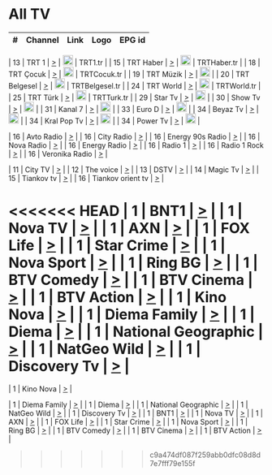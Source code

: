 <h1>All TV</h1>

| #   | Channel        | Link  | Logo | EPG id |
|:---:|:--------------:|:-----:|:----:|:------:|

| 13  | TRT 1            | [>](https://tv-trt1.medya.trt.com.tr/master.m3u8) | <img height="20" src="https://i.imgur.com/j786OLG.png"/> | TRT1.tr |
| 15  | TRT Haber        | [>](https://tv-trthaber.medya.trt.com.tr/master.m3u8) | <img height="20" src="https://i.imgur.com/OVfo8Ab.png"/> | TRTHaber.tr |
| 18  | TRT Çocuk        | [>](https://tv-trtcocuk.medya.trt.com.tr/master.m3u8) | <img height="20" src="https://i.imgur.com/QLFmD6d.png"/> | TRTCocuk.tr |
| 19  | TRT Müzik        | [>](https://tv-trtmuzik.medya.trt.com.tr/master.m3u8) | <img height="20" src="https://i.imgur.com/fIVFCEd.png"/> |
| 20  | TRT Belgesel     | [>](https://tv-trtbelgesel.medya.trt.com.tr/master.m3u8) | <img height="20" src="https://i.imgur.com/MGO87pe.png"/> | TRTBelgesel.tr |
| 24  | TRT World        | [>](https://tv-trtworld.medya.trt.com.tr/master.m3u8) | <img height="20" src="https://i.imgur.com/JEA2xpv.png"/> | TRTWorld.tr |
| 25  | TRT Türk         | [>](https://tv-trtturk.medya.trt.com.tr/master.m3u8) | <img height="20" src="https://i.imgur.com/OSTOQNw.png"/> | TRTTurk.tr |
| 29  | Star Tv   | [>](https://dogus-live.daioncdn.net/startv/startv_360p.m3u8) | <img height="20" src="https://i.imgur.com/IebUZx1.png"/> |
| 30  | Show Tv     | [>](https://ciner-live.daioncdn.net/showtv/showtv.m3u8) | <img height="20" src="https://i.imgur.com/IebUZx1.png"/> |
| 31  | Kanal 7     | [>](https://kanal7-live.daioncdn.net/kanal7/kanal7.m3u8) | <img height="20" src="https://i.imgur.com/IebUZx1.png"/> |
| 33  | Euro D    | [>](https://www.youtube.com/user/KanalD/live) | <img height="20" src="https://i.imgur.com/IebUZx1.png"/> |
| 34  | Beyaz Tv     | [>](https://beyaztv-live.daioncdn.net/beyaztv/beyaztv.m3u8) | <img height="20" src="https://i.imgur.com/IebUZx1.png"/> |
| 34  | Kral Pop Tv     | [>](https://www.youtube.com/watch?v=GuFTuKoXepw) | <img height="20" src="https://i.imgur.com/IebUZx1.png"/> |
| 34  | Power Tv     | [>](https://livetv.powerapp.com.tr/powerTV/powerhd.smil/chunklist.m3u8) | <img height="20" src="https://i.imgur.com/IebUZx1.png"/> |

| 16  | Avto Radio | [>](http://stream.metacast.eu/avtoradio.mp3.m3u) |
| 16  | City Radio | [>](http://stream.metacast.eu/city.aac.m3u) |
| 16  | Energy 90s Radio | [>](http://stream.metacast.eu/energy-90s.m3u) |
| 16  | Nova Radio | [>](http://stream.metacast.eu/nova.aac.m3u) |
| 16  | Energy Radio | [>](http://stream.metacast.eu/nrj.aac.m3u) |
| 16  | Radio 1 | [>](http://stream.metacast.eu/radio1.aac.m3u) |
| 16  | Radio 1 Rock | [>](http://stream.metacast.eu/radio1rock.aac.m3u) |
| 16  | Veronika Radio | [>](http://stream.metacast.eu/veronika.aac.m3u) |

| 11  | City TV | [>](https://tv.city.bg/play/tshls/citytv/index.m3u8) |
| 12  | The voice | [>](https://bss1.neterra.tv/thevoice/thevoice.m3u8) |
| 13  | DSTV | [>](http://46.249.95.140:8081/hls/data.m3u8) |
| 14  | Magic Tv | [>](https://bss1.neterra.tv/magictv/magictv.m3u8) |
| 15  | Tiankov tv | [>](https://streamer103.neterra.tv/tiankov-folk/live.m3u8) |
| 16  | Tiankov orient tv | [>](https://streamer103.neterra.tv/tiankov-orient/live.m3u8) |

<<<<<<< HEAD
| 1 | BNT1 | [>](https://ymkaya.xyz:11389/tv/bnt1/playlist.m3u8?wmsAuthSign=c2VydmVyX3RpbWU9My8xMi8yMDI1IDQ6MTM6MjIgUE0maGFzaF92YWx1ZT1JVTU0MTBldm9XZkFvenN4OEFxZWxnPT0mdmFsaWRtaW51dGVzPTYw) |
| 1 | Nova TV | [>](https://ymkaya.xyz:11389/tv/novatv/playlist.m3u8?wmsAuthSign=c2VydmVyX3RpbWU9My8xMi8yMDI1IDQ6MTM6MzIgUE0maGFzaF92YWx1ZT1ORmhIWkJISzhwb1NUaHBNek5rOWdBPT0mdmFsaWRtaW51dGVzPTYw) |
| 1 | AXN | [>](https://ymkaya.xyz:11389/tv/axn/playlist.m3u8?wmsAuthSign=c2VydmVyX3RpbWU9My8xMi8yMDI1IDQ6MTM6NDIgUE0maGFzaF92YWx1ZT1RNDFBV1NTUytyQ3RiYmZqb1hvWk93PT0mdmFsaWRtaW51dGVzPTYw) |
| 1 | FOX Life | [>](https://ymkaya.xyz:11389/tv/foxlife/playlist.m3u8?wmsAuthSign=c2VydmVyX3RpbWU9My8xMi8yMDI1IDQ6MTM6NTIgUE0maGFzaF92YWx1ZT1GN2RwSmdWMXRYdFIvUEVCV0hGemZBPT0mdmFsaWRtaW51dGVzPTYw) |
| 1 | Star Crime | [>](https://ymkaya.xyz:11389/tv/foxcrime/playlist.m3u8?wmsAuthSign=c2VydmVyX3RpbWU9My8xMi8yMDI1IDQ6MTQ6MDIgUE0maGFzaF92YWx1ZT1TS3ZpL2doWTY2SVhGVHRUL3dWbGRRPT0mdmFsaWRtaW51dGVzPTYw) |
| 1 | Nova Sport | [>](https://ymkaya.xyz:11389/tv/novasport/playlist.m3u8?wmsAuthSign=c2VydmVyX3RpbWU9My8xMi8yMDI1IDQ6MTQ6MTMgUE0maGFzaF92YWx1ZT1DaDkwVTlzYzZtdFhTcVJ4TjRuZzJBPT0mdmFsaWRtaW51dGVzPTYw) |
| 1 | Ring BG | [>](https://ymkaya.xyz:11389/tv/ringbg/playlist.m3u8?wmsAuthSign=c2VydmVyX3RpbWU9My8xMi8yMDI1IDQ6MTQ6MjMgUE0maGFzaF92YWx1ZT1UOHlYVG5TWUlqd1BEMGplRFRyeFNRPT0mdmFsaWRtaW51dGVzPTYw) |
| 1 | BTV Comedy | [>](https://ymkaya.xyz:11389/tv/btvcomedy/playlist.m3u8?wmsAuthSign=c2VydmVyX3RpbWU9My8xMi8yMDI1IDQ6MTQ6MzMgUE0maGFzaF92YWx1ZT1JK0ZOdzcxNXJXVjg5eld1N2tMelhRPT0mdmFsaWRtaW51dGVzPTYw) |
| 1 | BTV Cinema | [>](https://ymkaya.xyz:11389/tv/btvcinema/playlist.m3u8?wmsAuthSign=c2VydmVyX3RpbWU9My8xMi8yMDI1IDQ6MTQ6NDMgUE0maGFzaF92YWx1ZT11MitZbHFSSVg3aERtaFRmODRvYzBRPT0mdmFsaWRtaW51dGVzPTYw) |
| 1 | BTV Action | [>](https://ymkaya.xyz:11389/tv/btvaction/playlist.m3u8?wmsAuthSign=c2VydmVyX3RpbWU9My8xMi8yMDI1IDQ6MTQ6NTIgUE0maGFzaF92YWx1ZT02VkZ4WGxJRUxVUkl3TTFXdk96VjlBPT0mdmFsaWRtaW51dGVzPTYw) |
| 1 | Kino Nova | [>](https://ymkaya.xyz:11389/tv/kinonova/playlist.m3u8?wmsAuthSign=c2VydmVyX3RpbWU9My8xMi8yMDI1IDQ6MTU6MDIgUE0maGFzaF92YWx1ZT1HNFUxVGVNanZ2SnpLdlBEUk9tMXFBPT0mdmFsaWRtaW51dGVzPTYw) |
| 1 | Diema Family | [>](https://ymkaya.xyz:11389/tv/diemafamily/playlist.m3u8?wmsAuthSign=c2VydmVyX3RpbWU9My8xMi8yMDI1IDQ6MTU6MTIgUE0maGFzaF92YWx1ZT16NlNmYnA5bEt3RHpiSXFnMXJnVURnPT0mdmFsaWRtaW51dGVzPTYw) |
| 1 | Diema | [>](https://ymkaya.xyz:11389/tv/diema/playlist.m3u8?wmsAuthSign=c2VydmVyX3RpbWU9My8xMi8yMDI1IDQ6MTY6MDcgUE0maGFzaF92YWx1ZT1mcWEyQ1RVMXJzdkJ3V0x6VFM2bGpnPT0mdmFsaWRtaW51dGVzPTYw) |
| 1 | National Geographic | [>](https://ymkaya.xyz:11389/tv/natgeo/playlist.m3u8?wmsAuthSign=c2VydmVyX3RpbWU9My8xMi8yMDI1IDQ6MTY6MTcgUE0maGFzaF92YWx1ZT1udXdiNHo3Q0ZXSHBTV3BkWjd6UFBBPT0mdmFsaWRtaW51dGVzPTYw) |
| 1 | NatGeo Wild | [>](https://ymkaya.xyz:11389/tv/natgeowild/playlist.m3u8?wmsAuthSign=c2VydmVyX3RpbWU9My8xMi8yMDI1IDQ6MTY6MjcgUE0maGFzaF92YWx1ZT1LSVNwMGU1UWR2eTVOaiszQlM5bGd3PT0mdmFsaWRtaW51dGVzPTYw) |
| 1 | Discovery Tv | [>](https://ymkaya.xyz:11389/tv/discovery/playlist.m3u8?wmsAuthSign=c2VydmVyX3RpbWU9My8xMi8yMDI1IDQ6MTY6MzcgUE0maGFzaF92YWx1ZT0remxkVldRa3dBa0g5R25oMDZGZkFBPT0mdmFsaWRtaW51dGVzPTYw) |
=======


| 1 | Kino Nova | [>](https://ymkaya.xyz:11336/tv/kinonova/playlist.m3u8?wmsAuthSign=c2VydmVyX3RpbWU9MS8yLzIwMjUgNDo0MDoyMCBBTSZoYXNoX3ZhbHVlPWlFS1FrWEtMMVRFM3l5YklUWUJQUHc9PSZ2YWxpZG1pbnV0ZXM9NjA=) |

| 1 | Diema Family | [>](https://ymkaya.xyz:11336/tv/diemafamily/playlist.m3u8?wmsAuthSign=c2VydmVyX3RpbWU9MS8yLzIwMjUgNDo0MDozMCBBTSZoYXNoX3ZhbHVlPUVUaTVKTldvZTF5WVVCM0YwL21kaXc9PSZ2YWxpZG1pbnV0ZXM9NjA=) |
| 1 | Diema | [>](https://ymkaya.xyz:11336/tv/diema/playlist.m3u8?wmsAuthSign=c2VydmVyX3RpbWU9MS8yLzIwMjUgNDo0MDo0MCBBTSZoYXNoX3ZhbHVlPVlYMWVJT2NuUjNpUTBsaytEUFFOS2c9PSZ2YWxpZG1pbnV0ZXM9NjA=) |
| 1 | National Geographic | [>](https://ymkaya.xyz:11336/tv/natgeo/playlist.m3u8?wmsAuthSign=c2VydmVyX3RpbWU9MS8yLzIwMjUgNDo0MTo0MSBBTSZoYXNoX3ZhbHVlPTJQTlVmcG5nYWx0M013eUhGRGxnd0E9PSZ2YWxpZG1pbnV0ZXM9NjA=) |
| 1 | NatGeo Wild | [>](https://ymkaya.xyz:11336/tv/natgeowild/playlist.m3u8?wmsAuthSign=c2VydmVyX3RpbWU9MS8yLzIwMjUgNDo0MTo1MSBBTSZoYXNoX3ZhbHVlPVl1OXZaTTliN0hGWEN3eDBYd1duNkE9PSZ2YWxpZG1pbnV0ZXM9NjA=) |
| 1 | Discovery Tv | [>](https://ymkaya.xyz:11336/tv/discovery/playlist.m3u8?wmsAuthSign=c2VydmVyX3RpbWU9MS8yLzIwMjUgNDo0MjowMSBBTSZoYXNoX3ZhbHVlPWtBQmdLNlY2RmQwWElzMVYzSDJyVkE9PSZ2YWxpZG1pbnV0ZXM9NjA=) |
| 1 | BNT1 | [>](https://ymkaya.xyz:11336/tv/bnt1/playlist.m3u8?wmsAuthSign=c2VydmVyX3RpbWU9MS8yLzIwMjUgNDozODozOCBBTSZoYXNoX3ZhbHVlPVVrMVlRQXpJWlhYeUh6ZFVpSC9NMUE9PSZ2YWxpZG1pbnV0ZXM9NjA=) |
| 1 | Nova TV | [>](https://ymkaya.xyz:11336/tv/novatv/playlist.m3u8?wmsAuthSign=c2VydmVyX3RpbWU9MS8yLzIwMjUgNDozODo0OCBBTSZoYXNoX3ZhbHVlPUVxQjh1a0ZzYkVGZU8zZDFGTzdreVE9PSZ2YWxpZG1pbnV0ZXM9NjA=) |
| 1 | AXN | [>](https://ymkaya.xyz:11336/tv/axn/playlist.m3u8?wmsAuthSign=c2VydmVyX3RpbWU9MS8yLzIwMjUgNDozODo1OCBBTSZoYXNoX3ZhbHVlPUpkWStGY1hkNXhaOVpPZ0thQ0FZL3c9PSZ2YWxpZG1pbnV0ZXM9NjA=) |
| 1 | FOX Life | [>](https://ymkaya.xyz:11336/tv/foxlife/playlist.m3u8?wmsAuthSign=c2VydmVyX3RpbWU9MS8yLzIwMjUgNDozOToxMCBBTSZoYXNoX3ZhbHVlPWt1ZDc1T3AzYlZDTjJnSy9TU0xJZlE9PSZ2YWxpZG1pbnV0ZXM9NjA=) |
| 1 | Star Crime | [>](https://ymkaya.xyz:11336/tv/foxcrime/playlist.m3u8?wmsAuthSign=c2VydmVyX3RpbWU9MS8yLzIwMjUgNDozOToyMCBBTSZoYXNoX3ZhbHVlPXIwVU45Nm9FR1l2enNkTG9TanBxbmc9PSZ2YWxpZG1pbnV0ZXM9NjA=) |
| 1 | Nova Sport | [>](https://ymkaya.xyz:11336/tv/novasport/playlist.m3u8?wmsAuthSign=c2VydmVyX3RpbWU9MS8yLzIwMjUgNDozOTozMCBBTSZoYXNoX3ZhbHVlPXlSZ0UxazVaM0xhSmc0NmR4T0c1T2c9PSZ2YWxpZG1pbnV0ZXM9NjA=) |
| 1 | Ring BG | [>](https://ymkaya.xyz:11336/tv/ringbg/playlist.m3u8?wmsAuthSign=c2VydmVyX3RpbWU9MS8yLzIwMjUgNDozOTo0MCBBTSZoYXNoX3ZhbHVlPTR4aUlFNHVUYWN4enY1WkVuOFZma2c9PSZ2YWxpZG1pbnV0ZXM9NjA=) |
| 1 | BTV Comedy | [>](https://ymkaya.xyz:11336/tv/btvcomedy/playlist.m3u8?wmsAuthSign=c2VydmVyX3RpbWU9MS8yLzIwMjUgNDozOTo1MCBBTSZoYXNoX3ZhbHVlPUtrMTJ2RHNTTUU1RFp1ZkVOdXFSK3c9PSZ2YWxpZG1pbnV0ZXM9NjA=) |
| 1 | BTV Cinema | [>](https://ymkaya.xyz:11336/tv/btvcinema/playlist.m3u8?wmsAuthSign=c2VydmVyX3RpbWU9MS8yLzIwMjUgNDozOTo1OSBBTSZoYXNoX3ZhbHVlPTZWcU9FZW56cG1NM1lrYy8xNE5NeHc9PSZ2YWxpZG1pbnV0ZXM9NjA=) |
| 1 | BTV Action | [>](https://ymkaya.xyz:11336/tv/btvaction/playlist.m3u8?wmsAuthSign=c2VydmVyX3RpbWU9MS8yLzIwMjUgNDo0MDoxMCBBTSZoYXNoX3ZhbHVlPUlDd0ErRkZVWThyMVZwR3c2REdGZ3c9PSZ2YWxpZG1pbnV0ZXM9NjA=) |
>>>>>>> c9a474df087f259abb0dfc08d8d7e7fff79e155f
